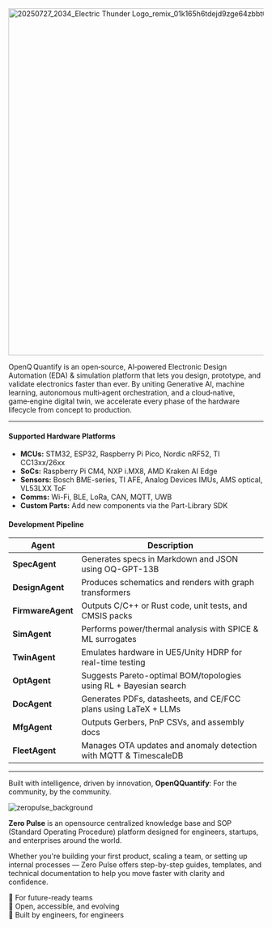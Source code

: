 <img width="1536" height="685" alt="20250727_2034_Electric Thunder Logo_remix_01k165h6tdejd9zge64zbbt0xs (1)" src="https://github.com/user-attachments/assets/5df88e7e-221c-4099-b71a-c09e7aa352bf" />

OpenQ Quantify is an open‑source, AI‑powered Electronic Design Automation (EDA) & simulation platform that lets you design, prototype, and validate electronics faster than ever. By uniting Generative AI, machine learning, autonomous multi‑agent orchestration, and a cloud‑native, game‑engine digital twin, we accelerate every phase of the hardware lifecycle from concept to production.

----
#### Supported Hardware Platforms

- **MCUs:** STM32, ESP32, Raspberry Pi Pico, Nordic nRF52, TI CC13xx/26xx  
- **SoCs:** Raspberry Pi CM4, NXP i.MX8, AMD Kraken AI Edge  
- **Sensors:** Bosch BME-series, TI AFE, Analog Devices IMUs, AMS optical, VL53LXX ToF  
- **Comms:** Wi-Fi, BLE, LoRa, CAN, MQTT, UWB  
- **Custom Parts:** Add new components via the Part-Library SDK  

#### Development Pipeline

| Agent        | Description                                                                 |
|--------------|-----------------------------------------------------------------------------|
| **SpecAgent**   | Generates specs in Markdown and JSON using OQ-GPT-13B                    |
| **DesignAgent** | Produces schematics and renders with graph transformers                  |
| **FirmwareAgent** | Outputs C/C++ or Rust code, unit tests, and CMSIS packs              |
| **SimAgent**    | Performs power/thermal analysis with SPICE & ML surrogates              |
| **TwinAgent**   | Emulates hardware in UE5/Unity HDRP for real-time testing                |
| **OptAgent**    | Suggests Pareto-optimal BOM/topologies using RL + Bayesian search        |
| **DocAgent**    | Generates PDFs, datasheets, and CE/FCC plans using LaTeX + LLMs          |
| **MfgAgent**    | Outputs Gerbers, PnP CSVs, and assembly docs                             |
| **FleetAgent**  | Manages OTA updates and anomaly detection with MQTT & TimescaleDB       |

---

Built with intelligence, driven by innovation, <b>OpenQQuantify</b>: For the community, by the community.

![zeropulse_background](https://github.com/user-attachments/assets/48b1c3e5-bac5-4f0c-ac94-91230d1e1441)

**Zero Pulse** is an opensource centralized knowledge base and SOP (Standard Operating Procedure) platform designed for engineers, startups, and enterprises around the world.

Whether you're building your first product, scaling a team, or setting up internal processes — Zero Pulse offers step-by-step guides, templates, and technical documentation to help you move faster with clarity and confidence.

🔹 For future-ready teams  
🔹 Open, accessible, and evolving  
🔹 Built by engineers, for engineers  
